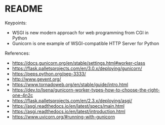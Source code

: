 # README


Keypoints:

- WSGI is new modern approach for web programming from CGI in Python
- Gunicorn is one example of WSGI-compatible HTTP Server for Python

References:

- https://docs.gunicorn.org/en/stable/settings.html#worker-class
- https://flask.palletsprojects.com/en/3.0.x/deploying/gunicorn/
- https://peps.python.org/pep-3333/
- http://www.gevent.org/
- https://www.tornadoweb.org/en/stable/guide/intro.html
- https://dev.to/lsena/gunicorn-worker-types-how-to-choose-the-right-one-4n2c
- https://flask.palletsprojects.com/en/2.3.x/deploying/asgi/
- https://asgi.readthedocs.io/en/latest/specs/main.html
- https://asgi.readthedocs.io/en/latest/introduction.html
- https://www.uvicorn.org/#running-with-gunicorn